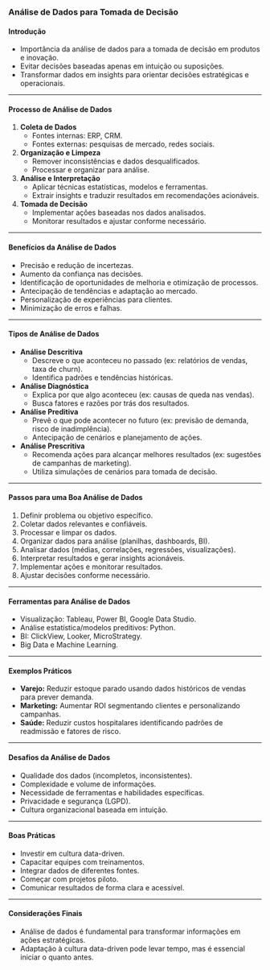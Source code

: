 ### Análise de Dados para Tomada de Decisão

#### Introdução

- Importância da análise de dados para a tomada de decisão em produtos e inovação.
- Evitar decisões baseadas apenas em intuição ou suposições.
- Transformar dados em insights para orientar decisões estratégicas e operacionais.

---

#### Processo de Análise de Dados

1. **Coleta de Dados**
   - Fontes internas: ERP, CRM.
   - Fontes externas: pesquisas de mercado, redes sociais.
2. **Organização e Limpeza**
   - Remover inconsistências e dados desqualificados.
   - Processar e organizar para análise.
3. **Análise e Interpretação**
   - Aplicar técnicas estatísticas, modelos e ferramentas.
   - Extrair insights e traduzir resultados em recomendações acionáveis.
4. **Tomada de Decisão**
   - Implementar ações baseadas nos dados analisados.
   - Monitorar resultados e ajustar conforme necessário.

---

#### Benefícios da Análise de Dados

- Precisão e redução de incertezas.
- Aumento da confiança nas decisões.
- Identificação de oportunidades de melhoria e otimização de processos.
- Antecipação de tendências e adaptação ao mercado.
- Personalização de experiências para clientes.
- Minimização de erros e falhas.

---

#### Tipos de Análise de Dados

- **Análise Descritiva**
  - Descreve o que aconteceu no passado (ex: relatórios de vendas, taxa de churn).
  - Identifica padrões e tendências históricas.
- **Análise Diagnóstica**
  - Explica por que algo aconteceu (ex: causas de queda nas vendas).
  - Busca fatores e razões por trás dos resultados.
- **Análise Preditiva**
  - Prevê o que pode acontecer no futuro (ex: previsão de demanda, risco de inadimplência).
  - Antecipação de cenários e planejamento de ações.
- **Análise Prescritiva**
  - Recomenda ações para alcançar melhores resultados (ex: sugestões de campanhas de marketing).
  - Utiliza simulações de cenários para tomada de decisão.

---

#### Passos para uma Boa Análise de Dados

1. Definir problema ou objetivo específico.
2. Coletar dados relevantes e confiáveis.
3. Processar e limpar os dados.
4. Organizar dados para análise (planilhas, dashboards, BI).
5. Analisar dados (médias, correlações, regressões, visualizações).
6. Interpretar resultados e gerar insights acionáveis.
7. Implementar ações e monitorar resultados.
8. Ajustar decisões conforme necessário.

---

#### Ferramentas para Análise de Dados

- Visualização: Tableau, Power BI, Google Data Studio.
- Análise estatística/modelos preditivos: Python.
- BI: ClickView, Looker, MicroStrategy.
- Big Data e Machine Learning.

---

#### Exemplos Práticos

- **Varejo:** Reduzir estoque parado usando dados históricos de vendas para prever demanda.
- **Marketing:** Aumentar ROI segmentando clientes e personalizando campanhas.
- **Saúde:** Reduzir custos hospitalares identificando padrões de readmissão e fatores de risco.

---

#### Desafios da Análise de Dados

- Qualidade dos dados (incompletos, inconsistentes).
- Complexidade e volume de informações.
- Necessidade de ferramentas e habilidades específicas.
- Privacidade e segurança (LGPD).
- Cultura organizacional baseada em intuição.

---

#### Boas Práticas

- Investir em cultura data-driven.
- Capacitar equipes com treinamentos.
- Integrar dados de diferentes fontes.
- Começar com projetos piloto.
- Comunicar resultados de forma clara e acessível.

---

#### Considerações Finais

- Análise de dados é fundamental para transformar informações em ações estratégicas.
- Adaptação à cultura data-driven pode levar tempo, mas é essencial iniciar o quanto antes.
